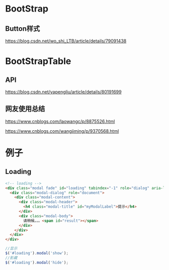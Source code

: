 # BootStrap

## Button样式

https://blog.csdn.net/wo_shi_LTB/article/details/79091438





# BootStrapTable

## API

https://blog.csdn.net/yapengliu/article/details/80191699

## 网友使用总结

https://www.cnblogs.com/laowangc/p/8875526.html

https://www.cnblogs.com/wangjiming/p/9370568.html





# 例子

## Loading

```html
<!-- loading -->
<div class="modal fade" id="loading" tabindex="-1" role="dialog" aria-labelledby="myModalLabel" data-backdrop='static'>
  <div class="modal-dialog" role="document">
    <div class="modal-content">
      <div class="modal-header">
        <h4 class="modal-title" id="myModalLabel">提示</h4>
      </div>
      <div class="modal-body">
        请稍候。。。<span id="result"></span>
      </div>
    </div>
  </div>
</div>
```

```javascript
//显示
$('#loading').modal('show');
//影藏
$('#loading').modal('hide');
```

